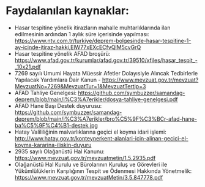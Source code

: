 # Faydalanılan kaynaklar:  
- Hasar tespitine yönelik itirazların mahalle muhtarlıklarında ilan edilmesinin ardından 1 aylık süre içerisinde yapılması: https://www.ntv.com.tr/turkiye/deprem-bolgesinde-hasar-tespitine-1-ay-icinde-itiraz-hakki,ElW77xEXcECfvQIM5cvGrQ
- Hasar tespitine yönelik AFAD broşürü: https://www.afad.gov.tr/kurumlar/afad.gov.tr/39510/xfiles/hasar_tespit_-_10x21.pdf  
- 7269 sayılı Umumi Hayata Müessir Afetler Dolayısiyle Alıncak Tedbirlerle Yapılacak Yardımlara Dair Kanun - https://www.mevzuat.gov.tr/mevzuat?MevzuatNo=7269&MevzuatTur=1&MevzuatTertip=3
- AFAD Tahliye Genelgesi: https://github.com/symbuzzer/samandag-deprem/blob/main/i%C3%A7erikler/dosya-tahliye-genelgesi.pdf
- AFAD Hane Başı Destek duyurusu: https://github.com/symbuzzer/samandag-deprem/blob/main/i%C3%A7erikler/bro%C5%9F%C3%BCr-afad-hane-ba%C5%9F%C4%B1-destek.jpg
- Hatay Valililiğinin malvarlıklarına geçici el koyma idari işlemi: http://www.hatay.gov.tr/konteynerkent-alanlari-icin-alinan-gecici-el-koyma-kararina-iliskin-duyuru
- 2935 sayılı Olağanüstü Hal Kanunu: https://www.mevzuat.gov.tr/mevzuatmetin/1.5.2935.pdf
- Olağanüstü Hal Kurulu ve Bürolarının Kuruluş ve Görevleri ile Yükümlülüklerin Karşılığının Tespit ve Ödenmesi Hakkında Yönetmelik: https://www.mevzuat.gov.tr/mevzuatMetin/3.5.847778.pdf
